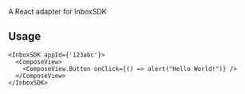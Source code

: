 A React adapter for InboxSDK

## Usage

```tsx
<InboxSDK appId={'123abc'}>
  <ComposeView>
    <ComposeView.Button onClick={() => alert("Hello World!")} />
  </ComposeView>
</InboxSDK>
```
